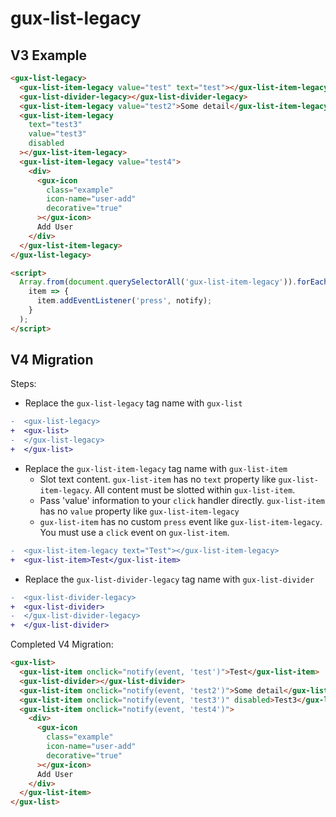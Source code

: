 # gux-list-legacy

## V3 Example

```html
<gux-list-legacy>
  <gux-list-item-legacy value="test" text="test"></gux-list-item-legacy>
  <gux-list-divider-legacy></gux-list-divider-legacy>
  <gux-list-item-legacy value="test2">Some detail</gux-list-item-legacy>
  <gux-list-item-legacy
    text="test3"
    value="test3"
    disabled
  ></gux-list-item-legacy>
  <gux-list-item-legacy value="test4">
    <div>
      <gux-icon
        class="example"
        icon-name="user-add"
        decorative="true"
      ></gux-icon>
      Add User
    </div>
  </gux-list-item-legacy>
</gux-list-legacy>

<script>
  Array.from(document.querySelectorAll('gux-list-item-legacy')).forEach(
    item => {
      item.addEventListener('press', notify);
    }
  );
</script>
```

## V4 Migration

Steps:

- Replace the `gux-list-legacy` tag name with `gux-list`

```diff
-  <gux-list-legacy>
+  <gux-list>
-  </gux-list-legacy>
+  </gux-list>
```

- Replace the `gux-list-item-legacy` tag name with `gux-list-item`
  - Slot text content. `gux-list-item` has no `text` property like `gux-list-item-legacy`. All content must be slotted within `gux-list-item`.
  - Pass 'value' information to your `click` handler directly. `gux-list-item` has no `value` property like `gux-list-item-legacy`
  - `gux-list-item` has no custom `press` event like `gux-list-item-legacy`. You must use a `click` event on `gux-list-item`.

```diff
-  <gux-list-item-legacy text="Test"></gux-list-item-legacy>
+  <gux-list-item>Test</gux-list-item>
```

- Replace the `gux-list-divider-legacy` tag name with `gux-list-divider`

```diff
-  <gux-list-divider-legacy>
+  <gux-list-divider>
-  </gux-list-divider-legacy>
+  </gux-list-divider>
```

Completed V4 Migration:

```html
<gux-list>
  <gux-list-item onclick="notify(event, 'test')">Test</gux-list-item>
  <gux-list-divider></gux-list-divider>
  <gux-list-item onclick="notify(event, 'test2')">Some detail</gux-list-item>
  <gux-list-item onclick="notify(event, 'test3')" disabled>Test3</gux-list-item>
  <gux-list-item onclick="notify(event, 'test4')">
    <div>
      <gux-icon
        class="example"
        icon-name="user-add"
        decorative="true"
      ></gux-icon>
      Add User
    </div>
  </gux-list-item>
</gux-list>
```
